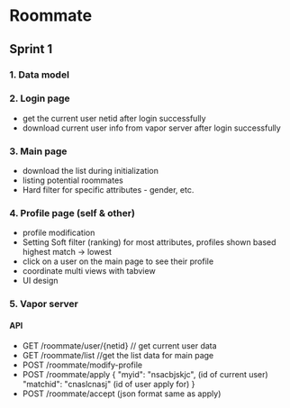 # Roommate

## Sprint 1

### 1. Data model


### 2. Login page
- get the current user netid after login successfully
- download current user info from vapor server after login successfully

### 3. Main page
- download the list during initialization
- listing potential roommates
- Hard filter for specific attributes - gender, etc.

### 4. Profile page (self & other)
- profile modification
- Setting Soft filter (ranking) for most attributes, profiles shown based highest match -> lowest
- click on a user on the main page to see their profile
- coordinate multi views with tabview
- UI design

### 5. Vapor server

#### API

- GET /roommate/user/{netid} // get current user data
- GET /roommate/list //get the list data for main page
- POST /roommate/modify-profile
- POST /roommate/apply
{
    "myid": "nsacbjskjc", (id of current user)
    "matchid": "cnaslcnasj" (id of user apply for)
}
- POST /roommate/accept
(json format same as apply)



